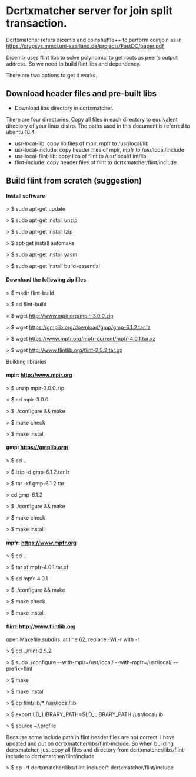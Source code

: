 
# Dcrtxmatcher server for join split transaction.

Dcrtxmatcher refers dicemix and coinshuffle++ to perform coinjoin as in https://crypsys.mmci.uni-saarland.de/projects/FastDC/paper.pdf

Dicemix uses flint libs to solve polynomial to get roots as peer's output address. So we need to build flint libs and dependency.

There are two options to get it works.

## Download header files and pre-built libs

- Download libs directory in dcrtxmatcher.

There are four directories. Copy all files in each directory to equivalent directory of your linux distro.
The paths used in this document is referred to ubuntu 18.4

- usr-local-lib: copy lib files of mpir, mpfr to /usr/local/lib
- usr-local-include: copy header files of mpir, mpfr to /usr/local/include
- usr-local-flint-lib: copy libs of flint to /usr/local/flint/lib
- flint-include: copy header files of flint to dcrtxmatcher/flint/include

## Build flint from scratch (suggestion)

#### Install software

\> $ sudo apt-get update

\> $ sudo apt-get install unzip

\> $ sudo apt-get install lzip

\> $ apt-get install automake

\> $ sudo apt-get install yasm

\> $ sudo apt-get install build-essential

#### Download the following zip files

\> $ mkdir flint-build

\> $ cd flint-build

\> $ wget http://www.mpir.org/mpir-3.0.0.zip 

\> $ wget https://gmplib.org/download/gmp/gmp-6.1.2.tar.lz

\> $ wget https://www.mpfr.org/mpfr-current/mpfr-4.0.1.tar.xz

\> $ wget http://www.flintlib.org/flint-2.5.2.tar.gz

Building libraries

#### mpir: http://www.mpir.org

\> $ unzip mpir-3.0.0.zip

\> $ cd mpir-3.0.0

\> $ ./configure && make

\> $ make check

\> $ make install

#### gmp: https://gmplib.org/

\> $ cd ..

\> $ lzip -d gmp-6.1.2.tar.lz 
  
\> $ tar -xf gmp-6.1.2.tar

\> cd gmp-6.1.2

\> $ ./configure && make

\> $ make check

\> $ make install

#### mpfr: https://www.mpfr.org

\> $ cd ..

\> $ tar xf mpfr-4.0.1.tar.xf

\> $ cd mpfr-4.0.1

\> $ ./configure && make

\> $ make check

\> $ make install

#### flint: http://www.flintlib.org

open Makefile.subdirs, at line 62, replace -Wl,-r with -r 

\> $ cd ../flint-2.5.2

\> $ sudo ./configure --with-mpir=/usr/local/ --with-mpfr=/usr/local/ --prefix=flint

\> $ make

\> $ make install

\> $ cp flint/lib/* /usr/local/lib

\> $ export LD_LIBRARY_PATH=$LD_LIBRARY_PATH:/usr/local/lib

\> $ source ~/.profile

Because some include path in flint header files are not correct. I have updated and put on dcrtxmatcher/libs/flint-include.
So when building dcrtxmatcher, just copy all files and directory from dcrtxmatcher/libs/flint-include to dcrtxmatcher/flint/include

\> $ cp -rf dcrtxmatcher/libs/flint-include/* dcrtxmatcher/flint/include


